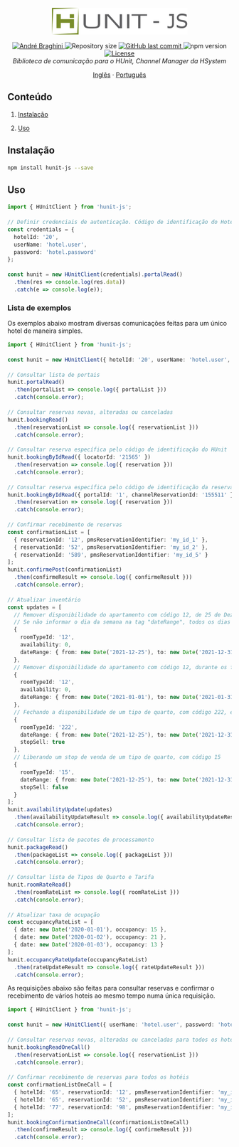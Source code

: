 <p align="center">
  <img src="./doc/logo-hunit.png" alt="Firebase Triggers" width="305"/>
</p>

<p align="center">	
  <a href="https://www.linkedin.com/in/andrebraghinis/">
    <img alt="André Braghini" src="https://img.shields.io/badge/-AndreBraghiniS-798D2A?style=flat&logo=Linkedin&logoColor=white" />
  </a>
  <img alt="Repository size" src="https://img.shields.io/github/repo-size/andrebraghini/hunit-js?color=798D2A">
  <a href="https://github.com/andrebraghini/hunit-js/commits/main">
    <img alt="GitHub last commit" src="https://img.shields.io/github/last-commit/andrebraghini/hunit-js?color=798D2A">
  </a>
  <img alt="npm version" src="https://img.shields.io/npm/v/hunit-js?color=798D2A">
  <a href="https://github.com/andrebraghini/hunit-js/blob/main/LICENSE">
    <img alt="License" src="https://img.shields.io/badge/license-MIT-798D2A">
  </a>

  <br>

  <i>
    Biblioteca de comunicação para o HUnit, Channel Manager da HSystem
  </i>
</p>

<p align="center">
  <a href="README.md">Inglês</a>
  ·
  <a href="https://github.com/andrebraghini/hunit-js/blob/main/README.pt.md">Português</a>
</p>


## Conteúdo

1. [Instalação](#instalação)

2. [Uso](#uso)


## Instalação

```bash
npm install hunit-js --save
```

## Uso

```ts
import { HUnitClient } from 'hunit-js';

// Definir credenciais de autenticação. Código de identificação do Hotel, usuário e senha.
const credentials = {
  hotelId: '20',
  userName: 'hotel.user',
  password: 'hotel.password'
};

const hunit = new HUnitClient(credentials).portalRead()
  .then(res => console.log(res.data))
  .catch(e => console.log(e));
```

### Lista de exemplos

Os exemplos abaixo mostram diversas comunicações feitas para um único hotel de maneira simples.

```ts
import { HUnitClient } from 'hunit-js';

const hunit = new HUnitClient({ hotelId: '20', userName: 'hotel.user', password: 'hotel.password' });

// Consultar lista de portais
hunit.portalRead()
  .then(portalList => console.log({ portalList }))
  .catch(console.error);

// Consultar reservas novas, alteradas ou canceladas
hunit.bookingRead()
  .then(reservationList => console.log({ reservationList }))
  .catch(console.error);

// Consultar reserva específica pelo código de identificação do HUnit
hunit.bookingByIdRead({ locatorId: '21565' })
  .then(reservation => console.log({ reservation }))
  .catch(console.error);

// Consultar reserva específica pelo código de identificação da reserva no portal de origem
hunit.bookingByIdRead({ portalId: '1', channelReservationId: '155511' })
  .then(reservation => console.log({ reservation }))
  .catch(console.error);

// Confirmar recebimento de reservas
const confirmationList = [
  { reservationId: '12', pmsReservationIdentifier: 'my_id_1' },
  { reservationId: '52', pmsReservationIdentifier: 'my_id_2' },
  { reservationId: '589', pmsReservationIdentifier: 'my_id_5' }
];
hunit.confirmePost(confirmationList)
  .then(confirmeResult => console.log({ confirmeResult }))
  .catch(console.error);

// Atualizar inventário
const updates = [
  // Remover disponibilidade do apartamento com código 12, de 25 de Dezembro até 31 de Dezembro
  // Se não informar o dia da semana na tag "dateRange", todos os dias serão considerados
  {
    roomTypeId: '12',
    availability: 0,
    dateRange: { from: new Date('2021-12-25'), to: new Date('2021-12-31') }
  },
  // Remover disponibilidade do apartamento com código 12, durante os finais de semana de Janeiro
  {
    roomTypeId: '12',
    availability: 0,
    dateRange: { from: new Date('2021-01-01'), to: new Date('2021-01-31'), fri: true, sat: true }
  },
  // Fechando a disponibilidade de um tipo de quarto, com código 222, enviando um stop de venda
  {
    roomTypeId: '222',
    dateRange: { from: new Date('2021-12-25'), to: new Date('2021-12-31') },
    stopSell: true
  },
  // Liberando um stop de venda de um tipo de quarto, com código 15
  {
    roomTypeId: '15',
    dateRange: { from: new Date('2021-12-25'), to: new Date('2021-12-31') },
    stopSell: false
  }
];
hunit.availabilityUpdate(updates)
  .then(availabilityUpdateResult => console.log({ availabilityUpdateResult }))
  .catch(console.error);

// Consultar lista de pacotes de processamento
hunit.packageRead()
  .then(packageList => console.log({ packageList }))
  .catch(console.error);

// Consultar lista de Tipos de Quarto e Tarifa
hunit.roomRateRead()
  .then(roomRateList => console.log({ roomRateList }))
  .catch(console.error);

// Atualizar taxa de ocupação
const occupancyRateList = [
  { date: new Date('2020-01-01'), occupancy: 15 },
  { date: new Date('2020-01-02'), occupancy: 21 },
  { date: new Date('2020-01-03'), occupancy: 13 }
];
hunit.occupancyRateUpdate(occupancyRateList)
  .then(rateUpdateResult => console.log({ rateUpdateResult }))
  .catch(console.error);
```

As requisições abaixo são feitas para consultar reservas e confirmar o recebimento de vários hoteis ao mesmo tempo numa única requisição.

```ts
import { HUnitClient } from 'hunit-js';

const hunit = new HUnitClient({ userName: 'hotel.user', password: 'hotel.password' });

// Consultar reservas novas, alteradas ou canceladas para todos os hotéis
hunit.bookingReadOneCall()
  .then(reservationList => console.log({ reservationList }))
  .catch(console.error);

// Confirmar recebimento de reservas para todos os hotéis
const confirmationListOneCall = [
  { hotelId: '65', reservationId: '12', pmsReservationIdentifier: 'my_id_1' },
  { hotelId: '65', reservationId: '52', pmsReservationIdentifier: 'my_id_2' },
  { hotelId: '77', reservationId: '98', pmsReservationIdentifier: 'my_id_78' }
];
hunit.bookingConfirmationOneCall(confirmationListOneCall)
  .then(confirmeResult => console.log({ confirmeResult }))
  .catch(console.error);
```
